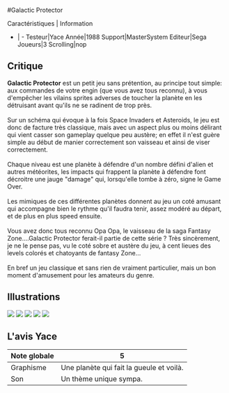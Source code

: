 #Galactic Protector

Caractéristiques | Information
- | -
Testeur|Yace
Année|1988
Support|MasterSystem
Editeur|Sega
Joueurs|3
Scrolling|nop

## Critique
<b>Galactic Protector</b> est un petit jeu sans prétention, au principe tout simple: aux commandes de votre engin (que vous avez tous reconnu), à vous d'empêcher les vilains sprites adverses de toucher la planète en les détruisant avant qu'ils ne se radinent de trop près.<br/><br/>Sur un schéma qui évoque à la fois Space Invaders et Asteroids, le jeu est donc de facture très classique, mais avec un aspect plus ou moins délirant qui vient casser son gameplay quelque peu austère; en effet il n'est guère simple au début de manier correctement son vaisseau et ainsi de viser correctement.<br/><br/>Chaque niveau est une planète à défendre d'un nombre défini d'alien et autres météorites, les impacts qui frappent la planète à défendre font décroitre une jauge "damage" qui, lorsqu'elle tombe à zéro, signe le Game Over.<br/><br/>Les mimiques de ces différentes planètes donnent au jeu un coté amusant qui accompagne bien le rythme qu'il faudra tenir, assez modéré au départ, et de plus en plus speed ensuite.<br/><br/>Vous avez donc tous reconnu Opa Opa, le vaisseau de la saga Fantasy Zone....Galactic Protector ferait-il partie de cette série ? Très sincèrement, je ne le pense pas, vu le coté sobre et austère du jeu, à cent lieues des levels colorés et chatoyants de fantasy Zone...<br/><br/>En bref un jeu classique et sans rien de vraiment particulier, mais un bon moment d'amusement pour les amateurs du genre.

## Illustrations
![](http://www.shmup.com/images/thumbs/img_fiche_1_1253.png)
![](http://www.shmup.com/images/thumbs/img_fiche_2_1253.png)
![](http://www.shmup.com/images/thumbs/img_fiche_3_1253.png)
![](http://www.shmup.com/images/thumbs/img_fiche_4_1253.png)
![](http://www.shmup.com/images/thumbs/)

## L'avis Yace
Note globale|5
-|-
Graphisme|Une planète qui fait la gueule et voilà.
Son|Un thème unique sympa.
